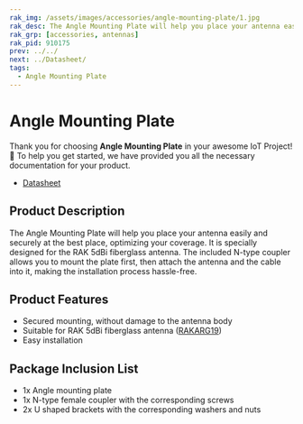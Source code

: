 ```yaml
---
rak_img: /assets/images/accessories/angle-mounting-plate/1.jpg
rak_desc: The Angle Mounting Plate will help you place your antenna easily and securely at the best place, optimizing your coverage. It is specially designed for the RAK 5dBi fiberglass antenna.
rak_grp: [accessories, antennas]
rak_pid: 910175
prev: ../../
next: ../Datasheet/
tags:
  - Angle Mounting Plate
---
```


# Angle Mounting Plate


Thank you for choosing **Angle Mounting Plate** in your awesome IoT Project! 🎉 To help you get started, we have provided you all the necessary documentation for your product.

* [Datasheet](../Datasheet/)

## Product Description

The Angle Mounting Plate will help you place your antenna easily and securely at the best place, optimizing your coverage. It is specially designed for the RAK 5dBi fiberglass antenna. The included N-type coupler allows you to mount the plate first, then attach the antenna and the cable into it, making the installation process hassle-free.

## Product Features

- Secured mounting, without damage to the antenna body
- Suitable for RAK 5dBi fiberglass antenna ([RAKARG19](https://docs.rakwireless.com/Product-Categories/Accessories/RAKARG19/Overview/))
- Easy installation

## Package Inclusion List

- 1x Angle mounting plate 
- 1x N-type female coupler with the corresponding screws 
- 2x U shaped brackets with the corresponding washers and nuts